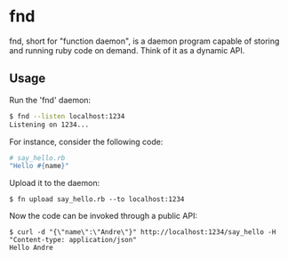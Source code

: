 # fnd

fnd, short for "function daemon", is a daemon program capable of storing
and running ruby code on demand. Think of it as a dynamic API.

## Usage

Run the 'fnd' daemon:

```bash
$ fnd --listen localhost:1234
Listening on 1234...
```

For instance, consider the following code:

```ruby
# say_hello.rb
"Hello #{name}"
```

Upload it to the daemon:

    $ fn upload say_hello.rb --to localhost:1234

Now the code can be invoked through a public API:

    $ curl -d "{\"name\":\"Andre\"}" http://localhost:1234/say_hello -H "Content-type: application/json"
    Hello Andre

